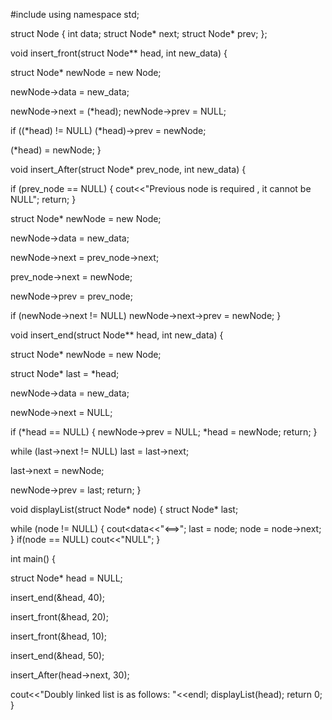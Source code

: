 #include <iostream>
using namespace std;


struct Node {
   int data;
   struct Node* next;
   struct Node* prev;
};


void insert_front(struct Node** head, int new_data)
{

   struct Node* newNode = new Node;


   newNode->data = new_data;


   newNode->next = (*head);
   newNode->prev = NULL;


   if ((*head) != NULL)
   (*head)->prev = newNode;


   (*head) = newNode;
}

void insert_After(struct Node* prev_node, int new_data)
{

   if (prev_node == NULL) {
   cout<<"Previous node is required , it cannot be NULL";
   return;
}

   struct Node* newNode = new Node;


   newNode->data = new_data;


   newNode->next = prev_node->next;


   prev_node->next = newNode;


   newNode->prev = prev_node;


   if (newNode->next != NULL)
   newNode->next->prev = newNode;
}


void insert_end(struct Node** head, int new_data)
{

   struct Node* newNode = new Node;

   struct Node* last = *head;


   newNode->data = new_data;


   newNode->next = NULL;


   if (*head == NULL) {
   newNode->prev = NULL;
   *head = newNode;
    return;
}


while (last->next != NULL)
last = last->next;


last->next = newNode;


newNode->prev = last;
return;
}


void displayList(struct Node* node) {
   struct Node* last;

   while (node != NULL) {
      cout<<node->data<<"<==>";
      last = node;
      node = node->next;
   }
   if(node == NULL)
   cout<<"NULL";
   }

int main() {

   struct Node* head = NULL;


   insert_end(&head, 40);


   insert_front(&head, 20);

   insert_front(&head, 10);


   insert_end(&head, 50);


   insert_After(head->next, 30);

   cout<<"Doubly linked list is as follows: "<<endl;
   displayList(head);
   return 0;
}
